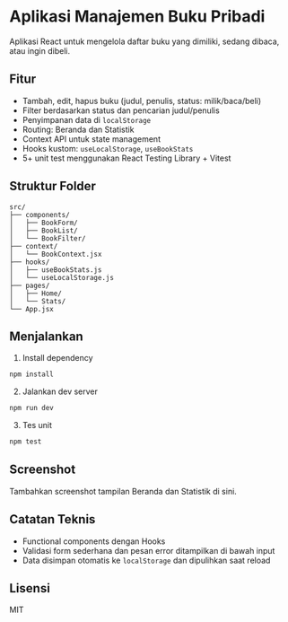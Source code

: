 # Aplikasi Manajemen Buku Pribadi

Aplikasi React untuk mengelola daftar buku yang dimiliki, sedang dibaca, atau ingin dibeli.

## Fitur
- Tambah, edit, hapus buku (judul, penulis, status: milik/baca/beli)
- Filter berdasarkan status dan pencarian judul/penulis
- Penyimpanan data di `localStorage`
- Routing: Beranda dan Statistik
- Context API untuk state management
- Hooks kustom: `useLocalStorage`, `useBookStats`
- 5+ unit test menggunakan React Testing Library + Vitest

## Struktur Folder
```
src/
├── components/
│   ├── BookForm/
│   ├── BookList/
│   └── BookFilter/
├── context/
│   └── BookContext.jsx
├── hooks/
│   ├── useBookStats.js
│   └── useLocalStorage.js
├── pages/
│   ├── Home/
│   └── Stats/
└── App.jsx
```

## Menjalankan
1. Install dependency
```bash
npm install
```
2. Jalankan dev server
```bash
npm run dev
```
3. Tes unit
```bash
npm test
```

## Screenshot
Tambahkan screenshot tampilan Beranda dan Statistik di sini.

## Catatan Teknis
- Functional components dengan Hooks
- Validasi form sederhana dan pesan error ditampilkan di bawah input
- Data disimpan otomatis ke `localStorage` dan dipulihkan saat reload

## Lisensi
MIT
